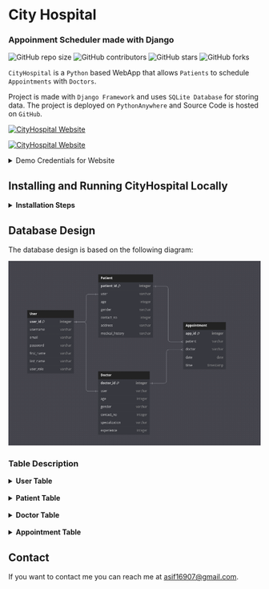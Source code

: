 # City Hospital

### Appoinment Scheduler made with Django

![GitHub repo size](https://img.shields.io/github/repo-size/m-asif-ansari/CityHospital_Django)
![GitHub contributors](https://img.shields.io/github/contributors/m-asif-ansari/CityHospital_Django)
![GitHub stars](https://img.shields.io/github/stars/m-asif-ansari/CityHospital_Django?style=social)
![GitHub forks](https://img.shields.io/github/forks/m-asif-ansari/CityHospital_Django?style=social)

`CityHospital` is a `Python` based WebApp that allows `Patients` to schedule `Appointments` with `Doctors`.

Project is made with `Django Framework` and uses `SQLite Database` for storing data. The project is deployed on `PythonAnywhere` and Source Code is hosted on `GitHub`.

[![CityHospital Website](https://img.shields.io/badge/CityHospital-Source_Code-blue)](https://masifansari1.pythonanywhere.com)

[![CityHospital Website](https://img.shields.io/badge/CityHospital-Website-blue)](https://masifansari1.pythonanywhere.com)

<details>
<summary>
Demo Credentials for Website
</summary>

- Demo credentials for the website can be found in the `DOCTOR.MD` & `PATIENT.MD` files.

- Or you can create your own user profile and use them to login to the website.

</details>

## Installing and Running CityHospital Locally

<details>
<summary> 
  <b>Installation Steps</b>
  
</summary>
<br>
Clone the repository:

```
git clone https://github.com/m-asif-ansari/CityHospital_Django.git
```

Activate the virtual environment:

```
# LINUX and macOS:
source .venv/bin/activate
```

```
# WINDOWS:
.venv\Scripts\activate
```

Install the dependencies:

```
pip install -r requirements.txt
```

Open the CityHospital folder:

```
cd CityHospital_Django/CityHospital
```

Run the server:

```
python manage.py runserver
```

</details>

## Database Design

The database design is based on the following diagram:

![alt text](Schema_Relation.png)

### Table Description

<details>
<summary> 
  <b>User Table</b>
</summary>

- Inherits from AbstractUser, allowing for Django's authentication system.
- This field allows the system to distinguish between patients and doctors at the user level.
- Contains only the relevant fields for authentication purposes.
- It supports features like login, logout, password change, etc.

</details>
<br>

<details>
<summary> 
  <b>Patient Table</b>
</summary>

- Extends the User model, adding patient-specific information.
- Allows for storing detailed patient information separate from the core user data.
- The one-to-one relationship ensures that each user can be a patient only once.

</details>
<br>

<details>
<summary> 
  <b>Doctor Table</b>
</summary>

- Extends the User model, adding doctor-specific information.
- Allows for storing detailed doctor information separate from the core user data.
- The one-to-one relationship ensures that each user can be a doctor only once.
</details>
<br>

<details>
<summary> 
  <b>Appointment Table</b>
</summary>

- Contains the appointment details while creating a relationship between Patients and Doctors.
- The appointment is scheduled for a specific date and pre-defined time slot.
- It has a many-to-one relationship with the Patient and Doctor models. So that each appointment can only be associated with a single patient and doctor.

</details>

## Contact

If you want to contact me you can reach me at <asif16907@gmail.com>.
